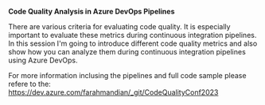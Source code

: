 **Code Quality Analysis in Azure DevOps Pipelines**

There are various criteria for evaluating code quality. It is especially important to evaluate these metrics during continuous integration pipelines. In this session I'm going to introduce different code quality metrics and also show how you can analyze them during continuous integration pipelines using Azure DevOps.

For more information inclusing the pipelines and full code sample please refere to the: https://dev.azure.com/farahmandian/_git/CodeQualityConf2023
